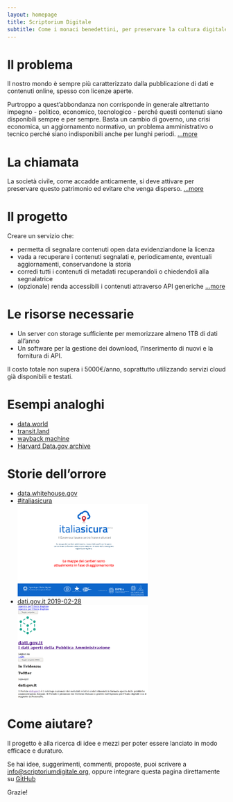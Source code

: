 ```yaml
---
layout: homepage
title: Scriptorium Digitale
subtitle: Come i monaci benedettini, per preservare la cultura digitale da un nuovo Medioevo
---
```


# Il problema

Il nostro mondo è sempre più caratterizzato dalla pubblicazione di dati e contenuti online, spesso con licenze aperte.

Purtroppo a quest’abbondanza non corrisponde in generale altrettanto impegno - politico, economico, tecnologico - perché questi contenuti siano disponibili sempre e per sempre. Basta un cambio di governo, una crisi economica, un aggiornamento normativo, un problema amministrativo o tecnico perché siano indisponibili anche per lunghi periodi.
[...more](/il_problema)

# La chiamata

La società civile, come accadde anticamente, si deve attivare per preservare questo patrimonio ed evitare che venga disperso.
[...more](/la_chiamata)

# Il progetto

Creare un servizio che:

* permetta di segnalare contenuti open data evidenziandone la licenza
* vada a recuperare i contenuti segnalati e, periodicamente, eventuali aggiornamenti, conservandone la storia
* corredi tutti i contenuti di metadati recuperandoli o chiedendoli alla segnalatrice
* (opzionale) renda accessibili i contenuti attraverso API generiche
[...more](/il_progetto)

# Le risorse necessarie

* Un server con storage sufficiente per memorizzare almeno 1TB di dati all’anno
* Un software per la gestione dei download, l’inserimento di nuovi e la fornitura di API.

Il costo totale non supera i 5000€/anno, soprattutto utilizzando servizi cloud già disponibili e testati.

# Esempi analoghi

* [data.world](https://data.world)
* [transit.land](https://transit.land)
* [wayback machine](https://archive.org/web/)
* [Harvard Data.gov archive](https://lil.law.harvard.edu/blog/2025/02/06/announcing-data-gov-archive/)

# Storie dell’orrore

* [data.whitehouse.gov](https://www.politico.com/agenda/story/2017/07/25/what-happened-trump-war-data-000481)
* [#italiasicura](http://www.cngeologi.it/2018/07/19/chiude-italia-sicura-a-rischio-gli-interventi-sulledilizia-scolastica/)<br />
  <img width="300px" src="images/italiasicura.jpg"/>
* [dati.gov.it 2019-02-28](https://twitter.com/openantani/status/1101213274929025025)<br />
  <img width="300px" src="images/datigovscassato.jpg"/>

# Come aiutare?

Il progetto è alla ricerca di idee e mezzi per poter essere lanciato in modo efficace e duraturo.

Se hai idee, suggerimenti, commenti, proposte, puoi scrivere a <a href="mailto:info@scriptoriumdigitale.org">info@scriptoriumdigitale.org</a>, oppure integrare questa pagina direttamente su [GitHub](https://www.github.com/ScriptoriumDigitale/ScriptoriumDigitale)

Grazie!

<!-- Include all compiled plugins (below), or include individual files as needed -->
<script src="//code.jquery.com/jquery-1.12.4.min.js"></script>
<script type="text/javascript" src="../js/moment.min.js"></script>
<script type="text/javascript" src="../js/masonry.min.js"></script>
<!-- form di ricerca delle news -->
<script src="../js/jquery.sieve.min.js" type="text/javascript"></script>
<script type="text/javascript" src="//cdnjs.cloudflare.com/ajax/libs/elasticlunr/0.9.5/elasticlunr.min.js"></script>
<script type="text/javascript" src="../js/lunr.stemmer.support.min.js"></script>
<script type="text/javascript" src="../js/lunr.it.min.js"></script>
<script type="text/javascript" src="../js/search.min.js"></script>


<style> div.form-inline.text-center {padding-bottom: 8rem;} .itemTitle a {font-weight: bold; color: #337ab7 !important; text-decoration: none;} </style>
